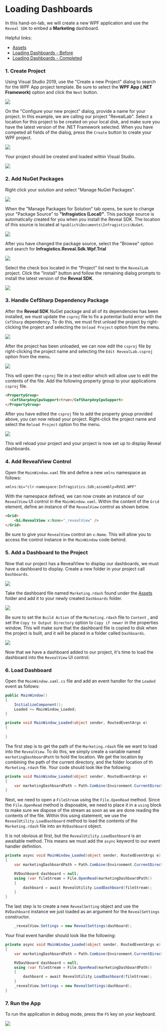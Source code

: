 ﻿# Loading Dashboards
In this hand-on-lab, we will create a new WPF application and use the `Reveal SDK` to embed a **Marketing** dashboard.

Helpful links:

* [Assets](https://github.com/RevealBi/RevealRoadshow-2020/tree/master/HandsOnLab/Assets)
* [Loading Dashboards - Before](https://github.com/RevealBi/RevealRoadshow-2020/tree/master/HandsOnLab/Samples/Samples-Before/01-LoadDashboard)
* [Loading Dashboards - Completed](https://github.com/RevealBi/RevealRoadshow-2020/tree/master/HandsOnLab/Samples/Samples-After/01-LoadDashboard)

### 1. Create Project
Using Visual Studio 2019, use the "Create a new Project" dialog to search for the WPF App project template. Be sure to select the **WPF App (.NET Framework)** option and click the `Next` button.

![](images/vs-file-new.png)

On the "Configure your new project" dialog, provide a name for your project. In this example, we are calling our project "RevealLab". Select a location for this project to be created on your local disk, and make sure you have the latest version of the .NET Framework selected. When you have competed all fields of the dialog, press the `Create` button to create your WPF project.

![](images/vs-file-new-name.png)

Your project should be created and loaded within Visual Studio.

![](images/vs-file-new-created.png)

### 2. Add NuGet Packages
Right click your solution and select "Manage NuGet Packages".

![](images/nuget-manage.png)

When the "Manage Packages for Solution" tab opens, be sure to change your "Package Source" to **"Infragistics (Local)"**. This package source is automatically created for you when you install the Reveal SDK. The location of this source is located at `%public%\Documents\Infragistics\NuGet`.

![](images/nuget-source.png)

After you have changed the package source, select the "Browse" option and search for **Infragistics.Reveal.Sdk.Wpf.Trial**

![](images/nuget-search.png)

Select the check box located in the "Project" list next to the `RevealLab` project. Click the "Install" button and follow the remaining dialog prompts to install the latest version of the **Reveal SDK**.

![](images/nuget-install.png)

### 3. Handle CefSharp Dependency Package
After the **Reveal SDK** NuGet package and all of its dependencies has been installed, we must update the `csproj` file to fix a potential build error with the `CefSharp` dependency. To do this, we must first unload the project by right-clicking the project and selecting the `Unload Project` option from the menu.

![](images/project-unload.png)

After the project has been unloaded, we can now edit the `csproj` file by right-clicking the project name and selecting the `Edit RevealLab.csproj` option from the menu.

![](images/project-edit.png)

This will open the `csproj` file in a text editor which will allow use to edit the contents of the file. Add the following property group to your applications `csproj` file.

```html
<PropertyGroup>
  <CefSharpAnyCpuSupport>true</CefSharpAnyCpuSupport>
</PropertyGroup>
```

After you have edited the `csproj` file to add the property group provided above, you can now reload your project. Right-click the project name and select the `Reload Project` option fro the menu.

![](images/project-reload.png)

This will reload your project and your project is now set up to display Reveal dashboards.

### 4. Add RevealView Control
Open the `MainWindow.xaml` file and define a new `xmlns` namespace as follows:

```
xmlns:bi="clr-namespace:Infragistics.Sdk;assembly=RVUI.WPF"
```

With the namespace defined, we can now create an instance of our `RevealView` UI control in the `MainWindow.xaml`. Within the content of the `Grid` element, define an instance of the `RevealView` control as shown below.

```html
<Grid>
    <bi:RevealView x:Name="_revealView" />
</Grid>
```
Be sure to give your `RevealView` control an `x:Name`. This will allow you to access the control instance in the `MainWindow` code-behind.

### 5. Add a Dashboard to the Project
Now that our project has a RevealView to display our dashboards, we must have a dashboard to display. Create a new folder in your project call `Dashboards`.

![](images/folder-add-dashboards.png)

Take the dashboard file named `Marketing.rdash` found under the <a href="https://github.com/RevealBi/RevealRoadshow-2020/tree/master/HandsOnLab/Assets" target="_blank">Assets</a> folder and add it to your newly created `Dashboards` folder.

![](images/add-dashboard-marketing.png)

Be sure to set the `Build Action` of the `Marketing.rdash` file to `Content` , and set the `Copy to Output Directory` option to `Copy if newer` in the properties window. This will make sure that the dashboard file is copied to disk when the project is built, and it will be placed in a folder called `Dashboards`.

![](images/dashboard-marketing-properties.png)

Now that we have a dashboard added to our project, it's time to load the dashboard into the `RevealView` UI control.

### 6. Load Dashboard
Open the `MainWindow.xaml.cs` file and add an event handler for the `Loaded` event as follows:

```csharp
public MainWindow()
{
    InitializeComponent();
    Loaded += MainWindow_Loaded;
}

private void MainWindow_Loaded(object sender, RoutedEventArgs e)
{
    
}
```
The first step is to get the path of the `Marketing.rdash` file we want to load into the `RevealView`. To do this, we simply create a variable named `marketingDashboardPath` to hold the location. We get the location by combining the path of the current directory, and the folder location of th `Marketing.rdash` file.  Your code should look like the following:

```csharp
private void MainWindow_Loaded(object sender, RoutedEventArgs e)
{
    var marketingDashboardPath = Path.Combine(Environment.CurrentDirectory, "Dashboards/Marketing.rdash");
}
```

Next, we need to open a `FileStream` using the `File.OpenRead` method. Since the `File.OpenRead` method is disposable, we need to place it in a `using` block to make sure we dispose of the stream as soon as we are done reading the contents of the file. Within this using statement, we use the `RevealUtility.LoadDashboard` method to load the contents of the `Marketing.rdash` file into an `RVDashboard` object.

It is not obvious at first, but the `RevealUtility.LoadDashboard` is an awaitable method. This means we must add the `async` keyword to our event handler definition.

```csharp
private async void MainWindow_Loaded(object sender, RoutedEventArgs e)
{            
    var marketingDashboardPath = Path.Combine(Environment.CurrentDirectory, "Dashboards/Marketing.rdash");

    RVDashboard dashboard = null;
    using (var fileStream = File.OpenRead(marketingDashboardPath))
    {
        dashboard = await RevealUtility.LoadDashboard(fileStream);
    }
}
```

The last step is to create a new `RevealSetting` object and use the `RVDashboard` instance we just loaded as an argument for the `RevealSettings` constructor.

```csharp
    _revealView.Settings = new RevealSettings(dashboard);
```

Your final event handler should look like the following:

```csharp
private async void MainWindow_Loaded(object sender, RoutedEventArgs e)
{            
    var marketingDashboardPath = Path.Combine(Environment.CurrentDirectory, "Dashboards/Marketing.rdash");

    RVDashboard dashboard = null;
    using (var fileStream = File.OpenRead(marketingDashboardPath))
    {
        dashboard = await RevealUtility.LoadDashboard(fileStream);
    }
    _revealView.Settings = new RevealSettings(dashboard);
}
```

### 7. Run the App
To run the application in debug mode, press the `F5` key on your keyboard.

![](images/dashboard-marketing-running.png)